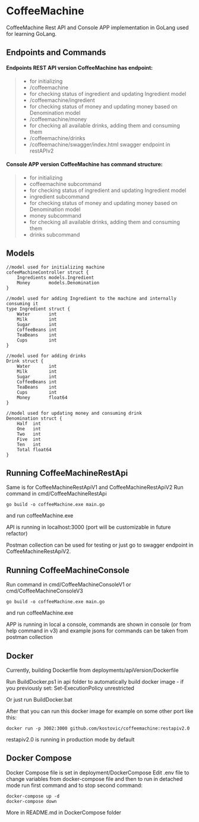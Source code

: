 # CoffeeMachine
CoffeeMachine Rest API and Console APP implementation in GoLang used for learning GoLang.

## Endpoints and Commands
#### Endpoints REST API version CoffeeMachine has endpoint:
>
> - for initializing
>  - /coffeemachine
> - for checking status of ingredient and updating Ingredient model
>  - /coffeemachine/ingredient
> - for checking status of money and updating money based on Denomination model    
>  - /coffeemachine/money
> - for checking all available drinks, adding them and consuming them   
>  - /coffeemachine/drinks
> -  /coffeemachine/swagger/index.html swagger endpoint in restAPIv2

#### Console APP version CoffeeMachine has command structure:

>
> - for initializing 
>  - coffeemachine subcommand
> - for checking status of ingredient and updating Ingredient model
>  - ingredient subcommand
> - for checking status of money and updating money based on Denomination model    
>  - money subcommand
> - for checking all available drinks, adding them and consuming them   
>  - drinks subcommand

## Models
```
//model used for initializing machine
cofeeMachineController struct {
	Ingredients models.Ingredient
	Money       models.Denomination
}

//model used for adding Ingredient to the machine and internally consuming it
type Ingredient struct {
	Water       int
	Milk        int
	Sugar       int
	CoffeeBeans int
	TeaBeans    int
	Cups        int
}

//model used for adding drinks
Drink struct {
	Water       int
	Milk        int
	Sugar       int
	CoffeeBeans int
	TeaBeans    int
	Cups        int
	Money       float64
}

//model used for updating money and consuming drink
Denomination struct {
	Half  int
	One   int
	Two   int
	Five  int
	Ten   int
	Total float64
}
```
## Running CoffeeMachineRestApi

Same is for CoffeeMachineRestApiV1 and CoffeeMachineRestApiV2
Run command in cmd/CoffeeMachineRestApi
```
go build -o coffeeMachine.exe main.go
```
and run coffeeMachine.exe

API is running in localhost:3000
(port will be customizable in future refactor)

Postman collection can be used for testing or just go to swagger endpoint in CoffeeMachineRestApiV2.

## Running CoffeeMachineConsole

Run command in cmd/CoffeeMachineConsoleV1 or cmd/CoffeeMachineConsoleV3
```
go build -o coffeeMachine.exe main.go
```
and run coffeeMachine.exe

APP is running in local a console, commands are shown in console (or from help command in v3)
and example jsons for commands can be taken from postman collection


## Docker

Currently, building Dockerfile from deployments/apiVersion/Dockerfile

Run BuildDocker.ps1 in api folder to automatically build docker image - if you previously set: Set-ExecutionPolicy unrestricted

Or just run BuildDocker.bat

After that you can run this docker image for example on some other port like this:
```
docker run -p 3002:3000 github.com/kostovic/coffeemachine:restapiv2.0
```
restapiv2.0 is running in production mode by default

## Docker Compose

Docker Compose file is set in deployment/DockerCompose
Edit .env file to change variables from docker-compose file and then to run in detached mode run first command and to stop second command:
```
docker-compose up -d
docker-compose down
```
More in README.md in DockerCompose folder